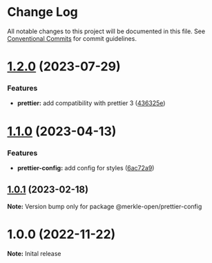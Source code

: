 # Change Log

All notable changes to this project will be documented in this file.
See [Conventional Commits](https://conventionalcommits.org) for commit guidelines.

# [1.2.0](https://github.com/merkle-open/frontend-defaults/compare/@merkle-open/prettier-config@1.1.0...@merkle-open/prettier-config@1.2.0) (2023-07-29)


### Features

* **prettier:** add compatibility with prettier 3 ([436325e](https://github.com/merkle-open/frontend-defaults/commit/436325ebcf56d41069a9295f076862ec67fdd5bd))





# [1.1.0](https://github.com/merkle-open/frontend-defaults/compare/@merkle-open/prettier-config@1.0.1...@merkle-open/prettier-config@1.1.0) (2023-04-13)


### Features

* **prettier-config:** add config for styles ([6ac72a9](https://github.com/merkle-open/frontend-defaults/commit/6ac72a9f99640f195d07d52872ca16d1ebbc8054))





## [1.0.1](https://github.com/merkle-open/frontend-defaults/compare/@merkle-open/prettier-config@1.0.0...@merkle-open/prettier-config@1.0.1) (2023-02-18)

**Note:** Version bump only for package @merkle-open/prettier-config






# 1.0.0 (2022-11-22)

**Note:** Inital release
